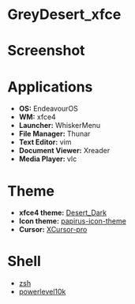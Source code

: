 # GreyDesert_xfce
# Screenshot

# Applications
* <b>OS:</b>  EndeavourOS
* <b>WM:</b>  xfce4
* <b>Launcher:</b>  WhiskerMenu
* <b>File Manager:</b>  Thunar
* <b>Text Editor:</b>  vim
* <b>Document Viewer:</b>  Xreader
* <b>Media Player:</b>  vlc
# Theme
* <b>xfce4 theme:</b> [Desert_Dark](https://github.com/Cervexa/Desert_Dark)
* <b>Icon theme:</b> [papirus-icon-theme](https://github.com/PapirusDevelopmentTeam/papirus-icon-theme)
* <b>Cursor:</b> [XCursor-pro](https://github.com/ful1e5/XCursor-pro/)
# Shell 
* [zsh](https://wiki.archlinux.org/title/Zsh)
* [powerlevel10k](https://github.com/romkatv/powerlevel10k)
